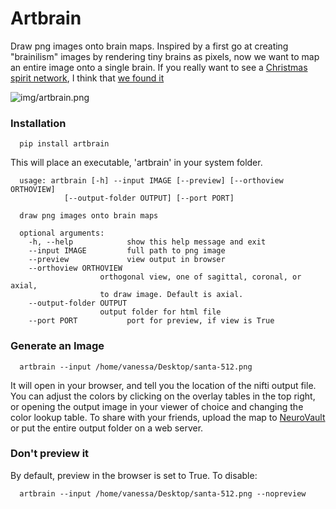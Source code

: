 # Artbrain

Draw png images onto brain maps. Inspired by a first go at creating "brainilism" images by rendering tiny brains as pixels, now we want to map an entire image onto a single brain. If you really want to see a [Christmas spirit network](http://www.bmj.com/content/351/bmj.h6266), I think that [we found it](https://vsoch.github.io/artbrain/example)

![img/artbrain.png](img/artbrain.png)

### Installation

      pip install artbrain


This will place an executable, 'artbrain' in your system folder.


      usage: artbrain [-h] --input IMAGE [--preview] [--orthoview ORTHOVIEW]
                [--output-folder OUTPUT] [--port PORT]

      draw png images onto brain maps

      optional arguments:
        -h, --help            show this help message and exit
        --input IMAGE         full path to png image
        --preview             view output in browser
        --orthoview ORTHOVIEW
                        orthogonal view, one of sagittal, coronal, or axial,
                        to draw image. Default is axial.
        --output-folder OUTPUT
                        output folder for html file
        --port PORT           port for preview, if view is True


### Generate an Image

      artbrain --input /home/vanessa/Desktop/santa-512.png

It will open in your browser, and tell you the location of the nifti output file. You can adjust the colors by clicking on the overlay tables in the top right, or opening the output image in your viewer of choice and changing the color lookup table. To share with your friends, upload the map to [NeuroVault](http://www.neurovault.org) or put the entire output folder on a web server. 

### Don't preview it

By default, preview in the browser is set to True. To disable:

      artbrain --input /home/vanessa/Desktop/santa-512.png --nopreview

